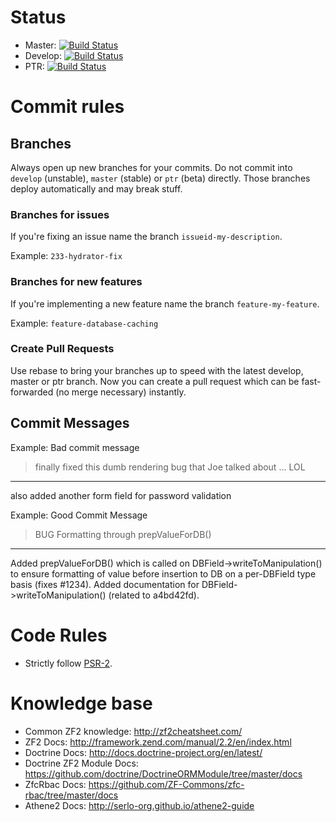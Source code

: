 # Status
* Master: [![Build Status](https://magnum.travis-ci.com/serlo-org/athene2.png?token=gtodfPz6nLDS6xphYxdJ&branch=master)](https://magnum.travis-ci.com/serlo-org/athene2)
* Develop: [![Build Status](https://magnum.travis-ci.com/serlo-org/athene2.png?token=gtodfPz6nLDS6xphYxdJ&branch=develop)](https://magnum.travis-ci.com/serlo-org/athene2)
* PTR: [![Build Status](https://magnum.travis-ci.com/serlo-org/athene2.png?token=gtodfPz6nLDS6xphYxdJ&branch=ptr)](https://magnum.travis-ci.com/serlo-org/athene2)

# Commit rules

## Branches

Always open up new branches for your commits.
Do not commit into `develop` (unstable), `master` (stable) or `ptr` (beta) directly.
Those branches deploy automatically and may break stuff.

### Branches for issues

If you're fixing an issue name the branch `issueid-my-description`.

Example: `233-hydrator-fix`

### Branches for new features

If you're implementing a new feature name the branch `feature-my-feature`.

Example: `feature-database-caching`

### Create Pull Requests

Use rebase to bring your branches up to speed with the latest develop, master or ptr branch.
Now you can create a pull request which can be fast-forwarded (no merge necessary) instantly.

## Commit Messages

Example: Bad commit message
> finally fixed this dumb rendering bug that Joe talked about ... LOL
  -------------------------------------------------------------------
  also added another form field for password validation

Example: Good Commit Message
> BUG Formatting through prepValueForDB()
  -------------------------------------------------------------------
  Added prepValueForDB() which is called on DBField->writeToManipulation()
  to ensure formatting of value before insertion to DB on a per-DBField type basis (fixes #1234).
  Added documentation for DBField->writeToManipulation() (related to a4bd42fd).

# Code Rules

* Strictly follow [PSR-2](https://github.com/php-fig/fig-standards/blob/master/accepted/PSR-2-coding-style-guide.md).

# Knowledge base

* Common ZF2 knowledge: http://zf2cheatsheet.com/
* ZF2 Docs: http://framework.zend.com/manual/2.2/en/index.html
* Doctrine Docs: http://docs.doctrine-project.org/en/latest/
* Doctrine ZF2 Module Docs: https://github.com/doctrine/DoctrineORMModule/tree/master/docs
* ZfcRbac Docs: https://github.com/ZF-Commons/zfc-rbac/tree/master/docs
* Athene2 Docs: http://serlo-org.github.io/athene2-guide